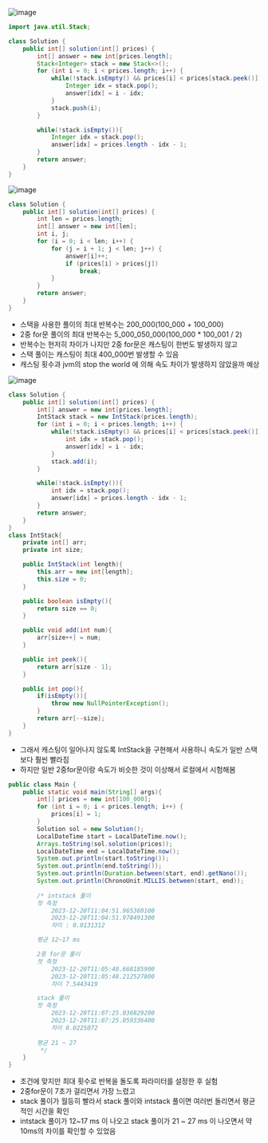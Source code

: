 ![image](https://github.com/alswo1212/CNF_codingTest_sturdy/assets/92290312/df1c6964-0f0d-430b-9ecc-8869795878aa)

```java
import java.util.Stack;

class Solution {
    public int[] solution(int[] prices) {
        int[] answer = new int[prices.length];
        Stack<Integer> stack = new Stack<>();
        for (int i = 0; i < prices.length; i++) {
            while(!stack.isEmpty() && prices[i] < prices[stack.peek()]){
                Integer idx = stack.pop();
                answer[idx] = i - idx;
            }
            stack.push(i);
        }

        while(!stack.isEmpty()){
            Integer idx = stack.pop();
            answer[idx] = prices.length - idx - 1;
        }
        return answer;
    }
}
```
![image](https://github.com/alswo1212/CNF_codingTest_sturdy/assets/92290312/8c3d2e0b-48b0-4f13-8140-5877cd6a50e3)

```java
class Solution {
    public int[] solution(int[] prices) {
        int len = prices.length;
        int[] answer = new int[len];
        int i, j;
        for (i = 0; i < len; i++) {
            for (j = i + 1; j < len; j++) {
                answer[i]++;
                if (prices[i] > prices[j])
                    break;
            }
        }
        return answer;
    }
}
```

+ 스택을 사용한 풀이의 최대 반복수는 200_000(100_000 + 100_000)
+ 2중 for문 풀이의 최대 반복수는 5_000_050_000(100_000 * 100_001 / 2)
+ 반복수는 현저히 차이가 나지만 2중 for문은 캐스팅이 한번도 발생하지 않고
+ 스택 풀이는 캐스팅이 최대 400_000번 발생할 수 있음
+ 캐스팅 횟수과 jvm의 stop the world 에 의해 속도 차이가 발생하지 않았을까 예상

![image](https://github.com/alswo1212/CNF_codingTest_sturdy/assets/92290312/53b1028c-6140-484a-b631-b957d8e9f737)

```java
class Solution {
    public int[] solution(int[] prices) {
        int[] answer = new int[prices.length];
        IntStack stack = new IntStack(prices.length);
        for (int i = 0; i < prices.length; i++) {
            while(!stack.isEmpty() && prices[i] < prices[stack.peek()]){
                int idx = stack.pop();
                answer[idx] = i - idx;
            }
            stack.add(i);
        }

        while(!stack.isEmpty()){
            int idx = stack.pop();
            answer[idx] = prices.length - idx - 1;
        }
        return answer;
    }
}
class IntStack{
    private int[] arr;
    private int size;

    public IntStack(int length){
        this.arr = new int[length];
        this.size = 0;
    }

    public boolean isEmpty(){
        return size == 0;
    }

    public void add(int num){
        arr[size++] = num;
    }

    public int peek(){
        return arr[size - 1];
    }

    public int pop(){
        if(isEmpty()){
            throw new NullPointerException();
        }
        return arr[--size];
    }
}
```
+ 그래서 캐스팅이 일어나지 않도록 IntStack을 구현해서 사용하니 속도가 일반 스택보다 훨씬 빨라짐
+ 하지만 일반 2중for문이랑 속도가 비슷한 것이 이상해서 로컬에서 시험해봄

```java
public class Main {
    public static void main(String[] args){
        int[] prices = new int[100_000];
        for (int i = 0; i < prices.length; i++) {
            prices[i] = 1;
        }
        Solution sol = new Solution();
        LocalDateTime start = LocalDateTime.now();
        Arrays.toString(sol.solution(prices));
        LocalDateTime end = LocalDateTime.now();
        System.out.println(start.toString());
        System.out.println(end.toString());
        System.out.println(Duration.between(start, end).getNano());
        System.out.println(ChronoUnit.MILLIS.between(start, end));
        
        /* intstack 풀이
        첫 측정
            2023-12-20T11:04:51.965360100
            2023-12-20T11:04:51.978491300
            차이 : 0.0131312

        평균 12~17 ms

        2중 for문 풀이
        첫 측정
            2023-12-20T11:05:40.668185900
            2023-12-20T11:05:48.212527800
            차이 7.5443419

        stack 풀이
        첫 측정
            2023-12-20T11:07:25.036829200
            2023-12-20T11:07:25.059336400
            차이 0.0225072
            
        평균 21 ~ 27
         */
    }
}
```
+ 조건에 맞지만 최대 횟수로 반복을 돌도록 파라미터를 설정한 후 실험
+ 2중for문이 7초가 걸리면서 가장 느렸고
+ stack 풀이가 월등히 빨라서 stack 풀이와 intstack 풀이면 여러번 돌리면서 평균적인 시간을 확인
+ intstack 풀이가 12~17 ms 이 나오고 stack 풀이가 21 ~ 27 ms 이 나오면서 약 10ms의 차이를 확인할 수 있었음

